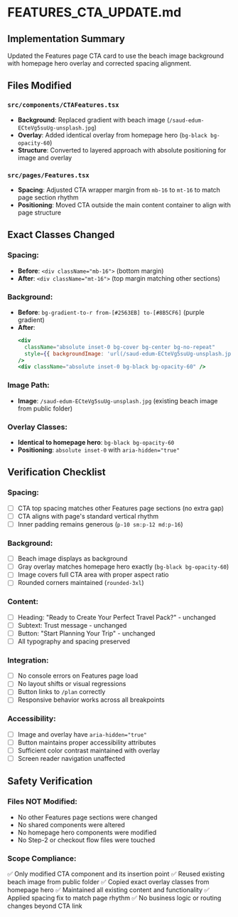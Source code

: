 # FEATURES_CTA_UPDATE.md

## Implementation Summary

Updated the Features page CTA card to use the beach image background with homepage hero overlay and corrected spacing alignment.

## Files Modified

### `src/components/CTAFeatures.tsx`
- **Background**: Replaced gradient with beach image (`/saud-edum-ECteVg5suUg-unsplash.jpg`)
- **Overlay**: Added identical overlay from homepage hero (`bg-black bg-opacity-60`)
- **Structure**: Converted to layered approach with absolute positioning for image and overlay

### `src/pages/Features.tsx`
- **Spacing**: Adjusted CTA wrapper margin from `mb-16` to `mt-16` to match page section rhythm
- **Positioning**: Moved CTA outside the main content container to align with page structure

## Exact Classes Changed

### Spacing:
- **Before**: `<div className="mb-16">` (bottom margin)
- **After**: `<div className="mt-16">` (top margin matching other sections)

### Background:
- **Before**: `bg-gradient-to-r from-[#2563EB] to-[#8B5CF6]` (purple gradient)
- **After**: 
  ```jsx
  <div
    className="absolute inset-0 bg-cover bg-center bg-no-repeat"
    style={{ backgroundImage: 'url(/saud-edum-ECteVg5suUg-unsplash.jpg)' }}
  />
  <div className="absolute inset-0 bg-black bg-opacity-60" />
  ```

### Image Path:
- **Image**: `/saud-edum-ECteVg5suUg-unsplash.jpg` (existing beach image from public folder)

### Overlay Classes:
- **Identical to homepage hero**: `bg-black bg-opacity-60`
- **Positioning**: `absolute inset-0` with `aria-hidden="true"`

## Verification Checklist

### Spacing:
- [ ] CTA top spacing matches other Features page sections (no extra gap)
- [ ] CTA aligns with page's standard vertical rhythm
- [ ] Inner padding remains generous (`p-10 sm:p-12 md:p-16`)

### Background:
- [ ] Beach image displays as background
- [ ] Gray overlay matches homepage hero exactly (`bg-black bg-opacity-60`)
- [ ] Image covers full CTA area with proper aspect ratio
- [ ] Rounded corners maintained (`rounded-3xl`)

### Content:
- [ ] Heading: "Ready to Create Your Perfect Travel Pack?" - unchanged
- [ ] Subtext: Trust message - unchanged
- [ ] Button: "Start Planning Your Trip" - unchanged
- [ ] All typography and spacing preserved

### Integration:
- [ ] No console errors on Features page load
- [ ] No layout shifts or visual regressions
- [ ] Button links to `/plan` correctly
- [ ] Responsive behavior works across all breakpoints

### Accessibility:
- [ ] Image and overlay have `aria-hidden="true"`
- [ ] Button maintains proper accessibility attributes
- [ ] Sufficient color contrast maintained with overlay
- [ ] Screen reader navigation unaffected

## Safety Verification

### Files NOT Modified:
- No other Features page sections were changed
- No shared components were altered
- No homepage hero components were modified
- No Step-2 or checkout flow files were touched

### Scope Compliance:
✅ Only modified CTA component and its insertion point
✅ Reused existing beach image from public folder
✅ Copied exact overlay classes from homepage hero
✅ Maintained all existing content and functionality
✅ Applied spacing fix to match page rhythm
✅ No business logic or routing changes beyond CTA link